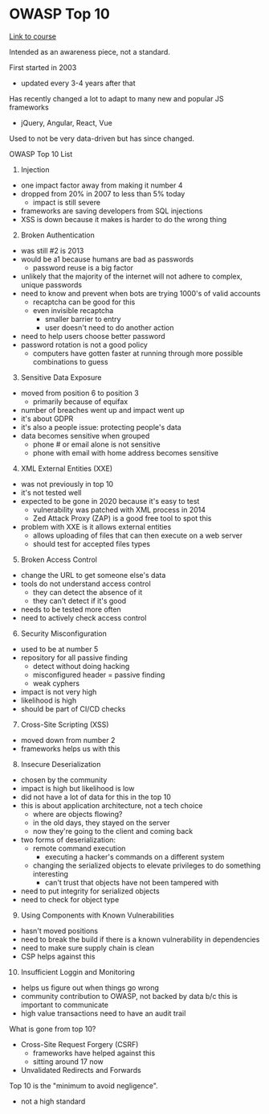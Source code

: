 # OWASP Top 10

[Link to course](https://app.pluralsight.com/library/courses/play-by-play-owasp-top-ten-2017)

Intended as an awareness piece, not a standard.

First started in 2003

- updated every 3-4 years after that

Has recently changed a lot to adapt to many new and popular JS frameworks

- jQuery, Angular, React, Vue

Used to not be very data-driven but has since changed.

OWASP Top 10 List

1. Injection

- one impact factor away from making it number 4
- dropped from 20% in 2007 to less than 5% today
  - impact is still severe
- frameworks are saving developers from SQL injections
- XSS is down because it makes is harder to do the wrong thing

2. Broken Authentication

- was still #2 is 2013
- would be a1 because humans are bad as passwords
  - password reuse is a big factor
- unlikely that the majority of the internet will not adhere to complex, unique passwords
- need to know and prevent when bots are trying 1000's of valid accounts
  - recaptcha can be good for this
  - even invisible recaptcha
    - smaller barrier to entry
    - user doesn't need to do another action
- need to help users choose better password
- password rotation is not a good policy
  - computers have gotten faster at running through more possible combinations to guess

3. Sensitive Data Exposure

- moved from position 6 to position 3
  - primarily because of equifax
- number of breaches went up and impact went up
- it's about GDPR
- it's also a people issue: protecting people's data
- data becomes sensitive when grouped
  - phone # or email alone is not sensitive
  - phone with email with home address becomes sensitive

4. XML External Entities (XXE)

- was not previously in top 10
- it's not tested well
- expected to be gone in 2020 because it's easy to test
  - vulnerability was patched with XML process in 2014
  - Zed Attack Proxy (ZAP) is a good free tool to spot this
- problem with XXE is it allows external entities
  - allows uploading of files that can then execute on a web server
  - should test for accepted files types

5. Broken Access Control

- change the URL to get someone else's data
- tools do not understand access control
  - they can detect the absence of it
  - they can't detect if it's good
- needs to be tested more often
- need to actively check access control

6. Security Misconfiguration

- used to be at number 5
- repository for all passive finding
  - detect without doing hacking
  - misconfigured header = passive finding
  - weak cyphers
- impact is not very high
- likelihood is high
- should be part of CI/CD checks

7. Cross-Site Scripting (XSS)

- moved down from number 2
- frameworks helps us with this

8. Insecure Deserialization

- chosen by the community
- impact is high but likelihood is low
- did not have a lot of data for this in the top 10
- this is about application architecture, not a tech choice
  - where are objects flowing?
  - in the old days, they stayed on the server
  - now they're going to the client and coming back
- two forms of deserialization:
  - remote command execution
    - executing a hacker's commands on a different system
  - changing the serialized objects to elevate privileges to do something interesting
    - can't trust that objects have not been tampered with
- need to put integrity for serialized objects
- need to check for object type

9. Using Components with Known Vulnerabilities

- hasn't moved positions
- need to break the build if there is a known vulnerability in dependencies
- need to make sure supply chain is clean
- CSP helps against this

10. Insufficient Loggin and Monitoring

- helps us figure out when things go wrong
- community contribution to OWASP, not backed by data b/c this is important to communicate
- high value transactions need to have an audit trail

What is gone from top 10?

- Cross-Site Request Forgery (CSRF)
  - frameworks have helped against this
  - sitting around 17 now
- Unvalidated Redirects and Forwards

Top 10 is the "minimum to avoid negligence".

- not a high standard
